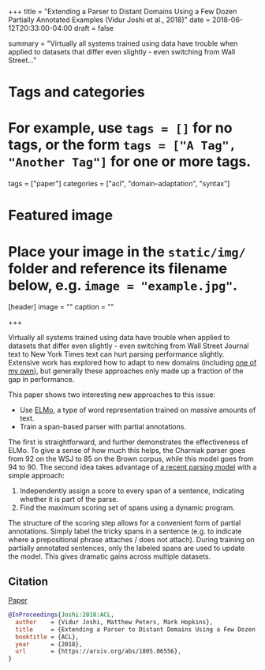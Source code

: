 +++
title = "Extending a Parser to Distant Domains Using a Few Dozen Partially Annotated Examples (Vidur Joshi et al., 2018)"
date = 2018-06-12T20:33:00-04:00
draft = false

summary = "Virtually all systems trained using data have trouble when applied to datasets that differ even slightly - even switching from Wall Street..."

# Tags and categories
# For example, use `tags = []` for no tags, or the form `tags = ["A Tag", "Another Tag"]` for one or more tags.
tags = ["paper"]
categories = ["acl", "domain-adaptation", "syntax"]

# Featured image
# Place your image in the `static/img/` folder and reference its filename below, e.g. `image = "example.jpg"`.
[header]
image = ""
caption = ""

+++

Virtually all systems trained using data have trouble when applied to datasets that differ even slightly - even switching from Wall Street Journal text to New York Times text can hurt parsing performance slightly.
Extensive work has explored how to adapt to new domains (including [one of my own](http://jkk.name/publication/acl10adapt/)), but generally these approaches only made up a fraction of the gap in performance.

This paper shows two interesting new approaches to this issue:

- Use [ELMo](https://allennlp.org/elmo), a type of word representation trained on massive amounts of text.
- Train a span-based parser with partial annotations.

The first is straightforward, and further demonstrates the effectiveness of ELMo.
To give a sense of how much this helps, the Charniak parser goes from 92 on the WSJ to 85 on the Brown corpus, while this model goes from 94 to 90.
The second idea takes advantage of [a recent parsing model](https://aclanthology.info/papers/P17-1076/p17-1076) with a simple approach:

1. Independently assign a score to every span of a sentence, indicating whether it is part of the parse.
2. Find the maximum scoring set of spans using a dynamic program.

The structure of the scoring step allows for a convenient form of partial annotations.
Simply label the tricky spans in a sentence (e.g. to indicate where a prepositional phrase attaches / does not attach).
During training on partially annotated sentences, only the labeled spans are used to update the model.
This gives dramatic gains across multiple datasets.

## Citation

[Paper](https://arxiv.org/abs/1805.06556)

```bibtex
@InProceedings{Joshi:2018:ACL,
  author    = {Vidur Joshi, Matthew Peters, Mark Hopkins},
  title     = {Extending a Parser to Distant Domains Using a Few Dozen Partially Annotated Examples},
  booktitle = {ACL},
  year      = {2018},
  url       = {https://arxiv.org/abs/1805.06556},
}
```

